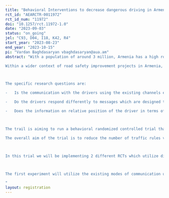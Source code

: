 ```yaml
---
title: "Behavioral Interventions to decrease dangerous driving in Armenia"
rct_id: "AEARCTR-0011972"
rct_id_num: "11972"
doi: "10.1257/rct.11972-1.0"
date: "2023-09-03"
status: "on_going"
jel: "C93, D04, I18, K42, R4"
start_year: "2023-08-23"
end_year: "2023-10-15"
pi: "Vardan Baghdasaryan vbaghdasaryan@aua.am"
abstract: "With a population of around 3 million, Armenia has a high road fatality rate of 9.4 deaths per 100,000 people. In 2019, road crash fatalities were more than double the European Union (EU) average, and the socioeconomic costs of road crashes are estimated at 5.7 percent of Armenia’s GDP.  
Within a wider context of road safety improvement projects in Armenia, the purpose of the current trial is to test whether messages using different behavioral framings cause any significant change in the driving behavior of the subjects concerned.

The specific research questions are:
-	Is the communication with the drivers using the existing channels effective to deter risky driving behavior (in particular, speeding)? 
-	Do the drivers respond differently to messages which are designed to target different biases and themes?
-	Does the information on relative position of the driver in terms of driving license points lost create incentives to change risky driving behavior?

The trail is aiming to run a behavioral randomized controlled trial that would address the research questions stated just above. It will utilize the existing infrastructure used by road police to communicate with the drivers about their performance. 
The overall aim of the trial is to reduce the number of traffic rules violations with a specific emphasize on speed regime violations.

In this trial we will be implementing 2 different RCTs which utilize different communication means and intend to reach out to the drivers with the purpose of changing their risky driving behavior.

The first experiment will utilize the existing modes of communication used by road police to communicate with the drivers about their performance (mainly official letters). The second experiment will use additional SMS to be sent to the drivers. 
"
layout: registration
---
```



